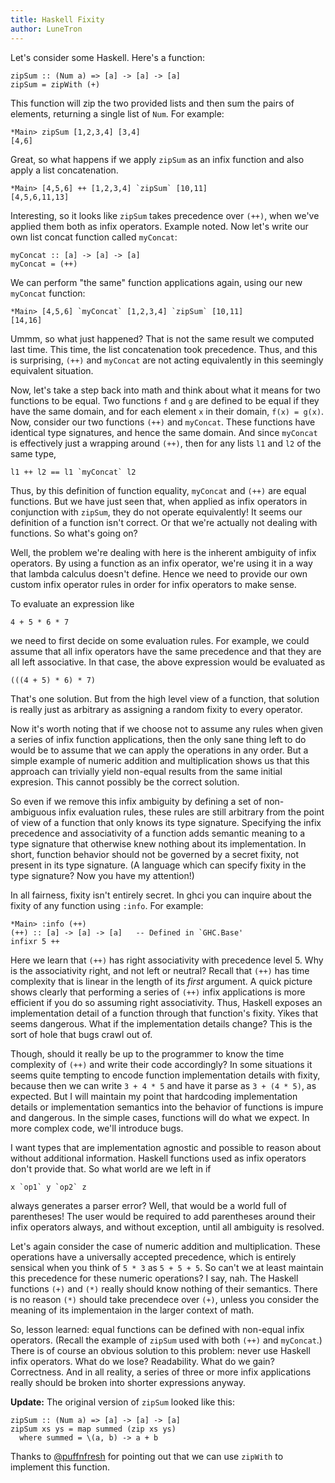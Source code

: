 ```yaml
---
title: Haskell Fixity
author: LuneTron
---
```


Let's consider some Haskell. Here's a function:

```
zipSum :: (Num a) => [a] -> [a] -> [a]
zipSum = zipWith (+)
```
This function will zip the two provided lists and then sum the pairs of elements, returning a single list of `Num`. For example: 

```
*Main> zipSum [1,2,3,4] [3,4]
[4,6]
```

Great, so what happens if we apply `zipSum` as an infix function and also apply a list concatenation.
```
*Main> [4,5,6] ++ [1,2,3,4] `zipSum` [10,11]
[4,5,6,11,13]
```

Interesting, so it looks like `zipSum` takes precedence over `(++)`, when we've applied them both as infix operators. Example noted. Now let's write our own list concat function called `myConcat`:

```
myConcat :: [a] -> [a] -> [a]
myConcat = (++)
```

We can perform "the same" function applications again, using our new `myConcat` function:
```
*Main> [4,5,6] `myConcat` [1,2,3,4] `zipSum` [10,11]
[14,16]
```

Ummm, so what just happened? That is not the same result we computed last time. This time, the list concatenation took precedence. Thus, and this is surprising, `(++)` and `myConcat` are not acting equivalently in this seemingly equivalent situation.

Now, let's take a step back into math and think about what it means for two functions to be equal. Two functions `f` and `g` are defined to be equal if they have the same domain, and for each element `x` in their domain, `f(x) = g(x)`. Now, consider our two functions `(++)` and `myConcat`. These functions have identical type signatures, and hence the same domain. And since `myConcat` is effectively just a wrapping around `(++)`, then for any lists `l1` and `l2` of the same type, 
```
l1 ++ l2 == l1 `myConcat` l2
```
Thus, by this definition of function equality, `myConcat` and `(++)` are equal functions. But we have just seen that, when applied as infix operators in conjunction with `zipSum`, they do not operate equivalently! It seems our definition of a function isn't correct. Or that we're actually not dealing with functions. So what's going on?

Well, the problem we're dealing with here is the inherent ambiguity of infix operators. By using a function as an infix operator, we're using it in a way that lambda calculus doesn't define. Hence we need to provide our own custom infix operator rules in order for infix operators to make sense.

To evaluate an expression like 
```
4 + 5 * 6 * 7
```
we need to first decide on some evaluation rules. For example, we could assume that all infix operators have the same precedence and that they are all left associative. In that case, the above expression would be evaluated as 
```
(((4 + 5) * 6) * 7)
```
That's one solution. But from the high level view of a function, that solution is really just as arbitrary as assigning a random fixity to every operator.

Now it's worth noting that if we choose not to assume any rules when given a series of infix function applications, then the only sane thing left to do would be to assume that we can apply the operations in any order. But a simple example of numeric addition and multiplication shows us that this approach can trivially yield non-equal results from the same initial expresion. This cannot possibly be the correct solution.

So even if we remove this infix ambiguity by defining a set of non-ambiguous infix evaluation rules, these rules are still arbitrary from the point of view of a function that only knows its type signature. Specifying the infix precedence and associativity of a function adds semantic meaning to a type signature that otherwise knew nothing about its implementation. In short, function behavior should not be governed by a secret fixity, not present in its type signature. (A language which can specify fixity in the type signature? Now you have my attention!)

In all fairness, fixity isn't entirely secret. In ghci you can inquire about the fixity of any function using `:info`. For example:
```
*Main> :info (++)
(++) :: [a] -> [a] -> [a] 	-- Defined in `GHC.Base'
infixr 5 ++
```
Here we learn that `(++)` has right associativity with precedence level 5. Why is the associativity right, and not left or neutral? Recall that `(++)` has time complexity that is linear in the length of its *first* argument. A quick picture shows clearly that performing a series of `(++)` infix applications is more efficient if you do so assuming right associativity. Thus, Haskell exposes an implementation detail of a function through that function's fixity. Yikes that seems dangerous. What if the implementation details change? This is the sort of hole that bugs crawl out of.

Though, should it really be up to the programmer to know the time complexity of `(++)` and write their code accordingly? In some situations it seems quite tempting to encode function implementation details with fixity, because then we can write `3 + 4 * 5` and have it parse as `3 + (4 * 5)`, as expected. But I will maintain my point that hardcoding implementation details or implementation semantics into the behavior of functions is impure and dangerous. In the simple cases, functions will do what we expect. In more complex code, we'll introduce bugs.

I want types that are implementation agnostic and possible to reason about without additional information. Haskell functions used as infix operators don't provide that. So what world are we left in if
```
x `op1` y `op2` z
```
always generates a parser error? Well, that would be a world full of parentheses! The user would be required to add parentheses around their infix operators always, and without exception, until all ambiguity is resolved.

Let's again consider the case of numeric addition and multiplication. These operations have a universally accepted precedence, which is entirely sensical when you think of `5 * 3` as `5 + 5 + 5`. So can't we at least maintain this precedence for these numeric operations? I say, nah. The Haskell functions `(+)` and `(*)` really should know nothing of their semantics. There is no reason `(*)` should take precendece over `(+)`, unless you consider the meaning of its implementaion in the larger context of math.

So, lesson learned: equal functions can be defined with non-equal infix operators. (Recall the example of `zipSum` used with both `(++)` and `myConcat`.) There is of course an obvious solution to this problem: never use Haskell infix operators. What do we lose? Readability. What do we gain? Correctness. And in all reality, a series of three or more infix applications really should be broken into shorter expressions anyway.

**Update:** The original version of `zipSum` looked like this:
```
zipSum :: (Num a) => [a] -> [a] -> [a]
zipSum xs ys = map summed (zip xs ys)
  where summed = \(a, b) -> a + b
```
Thanks to [\@puffnfresh](https://twitter.com/puffnfresh) for pointing out that we can use `zipWith` to implement this function.
